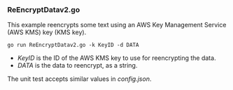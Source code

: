 ### ReEncryptDatav2.go

This example reencrypts some text using an AWS Key Management Service (AWS KMS) key (KMS key).

`go run ReEncryptDatav2.go -k KeyID -d DATA`

- _KeyID_ is the ID of the AWS KMS key to use for reencrypting the data.
- _DATA_ is the data to reencrypt, as a string.

The unit test accepts similar values in _config.json_.
